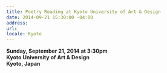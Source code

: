 ```yaml
---
title: Poetry Reading at Kyoto University of Art & Design
date: 2014-09-21 15:30:00 -04:00
address: 
url: 
locale: Kyoto
---
```


**Sunday, September 21, 2014 at 3:30pm**  
**Kyoto University of Art & Design**  
**Kyoto, Japan**  
